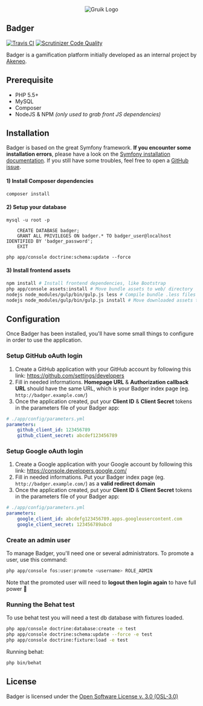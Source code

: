 <p align="center">
<img src="http://i.imgur.com/mFAwoIi.png" alt="Gruik Logo"/>
</p>

## Badger
[![Travis CI](https://travis-ci.org/akeneo/badger.svg)](https://travis-ci.org/akeneo/badger/tree/master)
[![Scrutinizer Code Quality](https://scrutinizer-ci.com/g/akeneo/badger/badges/quality-score.png?b=master)](https://scrutinizer-ci.com/g/akeneo/badger/?branch=master)

Badger is a gamification platform initially developed as an internal project by [Akeneo](http://www.akeneo.com).

## Prerequisite
- PHP 5.5+
- MySQL
- Composer
- NodeJS & NPM _(only used to grab front JS dependencies)_

## Installation
Badger is based on the great Symfony framework. **If you encounter some installation errors**,
please have a look on the [Symfony installation documentation](http://symfony.com/doc/2.8/book/installation.html).
If you still have some troubles, feel free to open a [GitHub issue](https://github.com/grena/gruik/issues/new).

#### 1) Install Composer dependencies
```
composer install
```

#### 2) Setup your database
```
mysql -u root -p

    CREATE DATABASE badger;
    GRANT ALL PRIVILEGES ON badger.* TO badger_user@localhost IDENTIFIED BY 'badger_password';
    EXIT

php app/console doctrine:schema:update --force
```

#### 3) Install frontend assets
```bash
npm install # Install frontend dependencies, like Bootstrap
php app/console assets:install # Move bundle assets to web/ directory
nodejs node_modules/gulp/bin/gulp.js less # Compile bundle .less files to .css
nodejs node_modules/gulp/bin/gulp.js install # Move downloaded assets to web/ directory
```

## Configuration
Once Badger has been installed, you'll have some small things to configure in order to use the application.

### Setup GitHub oAuth login
1. Create a GitHub application with your GitHub account by following this link: https://github.com/settings/developers
2. Fill in needed informations. **Homepage URL** & **Authorization callback URL** should have the same URL, which is your Badger index page (eg. `http://badger.example.com/`)
3. Once the application created, put your **Client ID** & **Client Secret** tokens in the parameters file of your Badger app:
```yml
# ./app/config/parameters.yml
parameters:
    github_client_id: 123456789
    github_client_secret: abcdef123456789
```

### Setup Google oAuth login
1. Create a Google application with your Google account by following this link: https://console.developers.google.com/
2. Fill in needed informations. Put your Badger index page (eg. `http://badger.example.com/`) as a **valid redirect domain**
3. Once the application created, put your **Client ID** & **Client Secret** tokens in the parameters file of your Badger app:
```yml
# ./app/config/parameters.yml
parameters:
    google_client_id: abcdefg123456789.apps.googleusercontent.com
    google_client_secret: 123456789abcd
```

### Create an admin user
To manage Badger, you'll need one or several administrators. To promote a user, use this command:

```bash
php app/console fos:user:promote <username> ROLE_ADMIN
```

Note that the promoted user will need to **logout then login again** to have full power :metal:

### Running the Behat test
To use behat test you will need a test db database with fixtures loaded.


```bash
php app/console doctrine:database:create -e test
php app/console doctrine:schema:update --force -e test
php app/console doctrine:fixture:load -e test
```

Running behat:

```bash
php bin/behat
```

## License
Badger is licensed under the [Open Software License v. 3.0 (OSL-3.0)](https://opensource.org/licenses/OSL-3.0)

